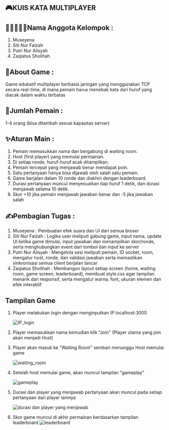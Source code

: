 ## 🎮KUIS KATA MULTIPLAYER

## 👩🏻‍🤝‍👩🏻Nama Anggota Kelompok :
1. Museyena
2. Siti Nur Faizah
3. Putri Nur Alisyah
4. Zaqiatus Sholihah

## 🎨About Game :
Game edukatif multiplayer berbasis jaringan yang menggunakan TCP secara real-time, di mana pemain harus menebak kata dari huruf yang diacak dalam waktu terbatas

## 🎯Jumlah Pemain :
1-4  orang (bisa ditambah sesuai kapasitas server) 

## ✨Aturan Main :
1. Pemain memasukkan nama dan bergabung di waiting room.
2. Host (first player) yang memulai permainan.
3. Di setiap ronde, huruf-huruf acak ditampilkan.
4. Pemain tercepat yang menjawab benar mendapat poin.
5. Satu pertanyaan hanya bisa dijawab oleh salah satu pemain.
6. Game berjalan dalam 10 ronde dan diakhiri dengan leaderboard.
7. Durasi pertanyaan muncul menyesuaikan tiap huruf 1 detik, dan durasi menjawab selama  10 detik. 
8. Skor +10 jika pemain menjawab jawaban benar dan -5 jika jawaban salah

## ✍Pembagian Tugas :
1. Museyena : Pembuatan efek suara dan UI dari semua broser
2. Siti Nur Faizah : Logika user meliputi gabung game, input nama, update UI ketika game dimulai, input jawaban dan menampilkan skor/ronde, serta menghubungkan event dari tombol dan input ke server
3. Putri Nur Alisyah : Mengelola sesi meliputi pemain, ID socket, room, mengatur host, ronde, dan validasi jawaban serta memastikan sinkronisasi semua client berjalan lancar
4. Zaqiatus Sholihah : Membangun layout setiap screen (home, waiting room, game screen, leaderboard), membuat style.css agar tampilan menarik dan responsif, serta  mengatur warna, font, ukuran elemen dan efek interaktif

## Tampilan Game
1. Player melakukan login dengan menginputkan IP localhost:3000
   
   ![IP_login](https://github.com/user-attachments/assets/476389c7-30e5-43ed-b7e1-d7d3874964c8)
   
3. Player memasukkan nama kemudian klik "Join" (Player utama yang join akan menjadi Host)
4. Player akan masuk ke "Waiting Room" sembari menunggu Host memulai game

   ![waiting_room](https://github.com/user-attachments/assets/b6ce9317-5acb-4f6f-b071-03d1e5d305d9)
   
6. Setelah host memulai game, akan muncul tampilan "gameplay"

   ![gameplay](https://github.com/user-attachments/assets/6fd5a5c3-2eee-499b-8bce-1882bd78188b)
   
8. Durasi dan player yang menjawab pertanyaan akan muncul pada setiap pertanyaan dari player lainnya

   ![durasi dan player yang menjawab](https://github.com/user-attachments/assets/34c0053c-bb5c-4d5c-8012-a1d1df98e595)

10. Skor game muncul di akhir permainan berdasarkan tampilan leaderboard
     ![leaderboard](https://github.com/user-attachments/assets/9949afaa-0902-459e-a37f-8f73a451b9ec)





